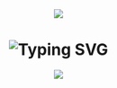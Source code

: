 <div align="center">
<img src="https://capsule-render.vercel.app/api?type=waving&height=180&color=0:ffc400,100:e62525&textBg=false&fontColor=ffffff&stroke=000000" /> </img>
<h1 href="https://git.io/typing-svg"><img src="https://readme-typing-svg.demolab.com?font=Fira+Code&size=28&pause=1000&color=F7DD09&center=true&vCenter=true&width=435&lines=Welcome+to+my+github+%F0%9F%9A%80;Bem+vindo+ao+meu+Github%F0%9F%9A%80" alt="Typing SVG" /></h1>
<div align="center">

<picture>
  <source 
    srcset="https://github-readme-stats.vercel.app/api?username=Luciano-Jr&show_icons=true&theme=maroongold"
    media="(prefers-color-scheme: dark)"
  />
  <img src="https://github-readme-stats.vercel.app/api?username=anuraghazra&show_icons=true" />
</picture>
</div>
  <!--
**Luciano-Jr/Luciano-Jr** is a ✨ _special_ ✨ repository because its `README.md` (this file) appears on your GitHub profile.

Here are some ideas to get you started:

- 🔭 I’m currently working on ...
- 🌱 I’m currently learning ...
- 👯 I’m looking to collaborate on ...
- 🤔 I’m looking for help with ...
- 💬 Ask me about ...
- 📫 How to reach me: ...
- 😄 Pronouns: ...
- ⚡ Fun fact: ...
-->
